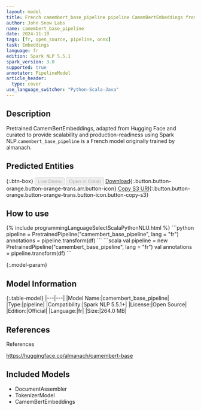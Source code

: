 ```yaml
---
layout: model
title: French camembert_base_pipeline pipeline CamemBertEmbeddings from almanach
author: John Snow Labs
name: camembert_base_pipeline
date: 2024-11-10
tags: [fr, open_source, pipeline, onnx]
task: Embeddings
language: fr
edition: Spark NLP 5.5.1
spark_version: 3.0
supported: true
annotator: PipelineModel
article_header:
  type: cover
use_language_switcher: "Python-Scala-Java"
---
```


## Description

Pretrained CamemBertEmbeddings, adapted from Hugging Face and curated to provide scalability and production-readiness using Spark NLP.`camembert_base_pipeline` is a French model originally trained by almanach.

## Predicted Entities



{:.btn-box}
<button class="button button-orange" disabled>Live Demo</button>
<button class="button button-orange" disabled>Open in Colab</button>
[Download](https://s3.amazonaws.com/auxdata.johnsnowlabs.com/public/models/camembert_base_pipeline_fr_5.5.1_3.0_1731281725493.zip){:.button.button-orange.button-orange-trans.arr.button-icon}
[Copy S3 URI](s3://auxdata.johnsnowlabs.com/public/models/camembert_base_pipeline_fr_5.5.1_3.0_1731281725493.zip){:.button.button-orange.button-orange-trans.button-icon.button-copy-s3}

## How to use



<div class="tabs-box" markdown="1">
{% include programmingLanguageSelectScalaPythonNLU.html %}
```python
pipeline = PretrainedPipeline("camembert_base_pipeline", lang = "fr")
annotations =  pipeline.transform(df)
```
```scala
val pipeline = new PretrainedPipeline("camembert_base_pipeline", lang = "fr")
val annotations = pipeline.transform(df)
```
</div>

{:.model-param}
## Model Information

{:.table-model}
|---|---|
|Model Name:|camembert_base_pipeline|
|Type:|pipeline|
|Compatibility:|Spark NLP 5.5.1+|
|License:|Open Source|
|Edition:|Official|
|Language:|fr|
|Size:|264.0 MB|

## References

References

https://huggingface.co/almanach/camembert-base

## Included Models

- DocumentAssembler
- TokenizerModel
- CamemBertEmbeddings